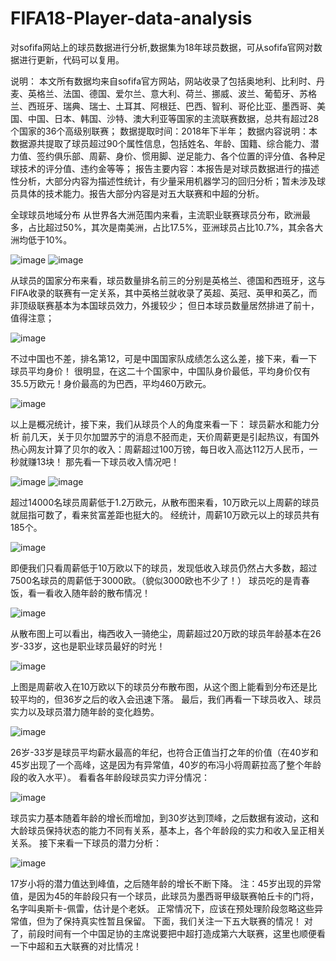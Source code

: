 # FIFA18-Player-data-analysis
对sofifa网站上的球员数据进行分析,数据集为18年球员数据，可从sofifa官网对数据进行更新，代码可以复用。

说明： 
本文所有数据均来自sofifa官方网站，网站收录了包括奥地利、比利时、丹麦、英格兰、法国、德国、爱尔兰、意大利、荷兰、挪威、波兰、葡萄牙、苏格兰、西班牙、瑞典、瑞士、土耳其、阿根廷、巴西、智利、哥伦比亚、墨西哥、美国、中国、日本、韩国、沙特、澳大利亚等国家的主流联赛数据，总共有超过28个国家的36个高级别联赛； 
数据提取时间：2018年下半年； 
数据内容说明：本数据源共提取了球员超过90个属性信息，包括姓名、年龄、国籍、综合能力、潜力值、签约俱乐部、周薪、身价、惯用脚、逆足能力、各个位置的评分值、各种足球技术的评分值、违约金等等； 
报告主要内容：本报告是对球员数据进行的描述性分析，大部分内容为描述性统计，有少量采用机器学习的回归分析；暂未涉及球员具体的技术能力。报告大部分内容是对五大联赛和中超的分析。

全球球员地域分布
从世界各大洲范围内来看，主流职业联赛球员分布，欧洲最多，占比超过50%，其次是南美洲，占比17.5%，亚洲球员占比10.7%，其余各大洲均低于10%。

![image](https://github.com/buptsun19/FIFA18-Player-data-analysis/blob/master/image_result/all_players/1-各大洲球员数量分布.png) ![image](https://github.com/buptsun19/FIFA18-Player-data-analysis/blob/master/image_result/all_players/2-各大洲球员数量分布.png) 

从球员的国家分布来看，球员数量排名前三的分别是英格兰、德国和西班牙，这与FIFA收录的联赛有一定关系，其中英格兰就收录了英超、英冠、英甲和英乙，而非顶级联赛基本为本国球员效力，外援较少； 
但日本球员数量居然排进了前十，值得注意；

![image](https://github.com/buptsun19/FIFA18-Player-data-analysis/blob/master/image_result/all_players/3-FIFA记录球员最多的前二十个国家球员数量.png) 

不过中国也不差，排名第12，可是中国国家队成绩怎么这么差，接下来，看一下球员平均身价！ 
很明显，在这二十个国家中，中国队身价最低，平均身价仅有35.5万欧元！身价最高的为巴西，平均460万欧元。

![image](https://github.com/buptsun19/FIFA18-Player-data-analysis/blob/master/image_result/all_players/4-各国球员平均身价排行（FIFA中所列全部球员）.png) 

以上是概况统计，接下来，我们从球员个人的角度来看一下：
球员薪水和能力分析
前几天，关于贝尔加盟苏宁的消息不胫而走，天价周薪更是引起热议，有国外热心网友计算了贝尔的收入：周薪超过100万镑，每日收入高达112万人民币，一秒就赚13块！
那先看一下球员收入情况吧！

![image](https://github.com/buptsun19/FIFA18-Player-data-analysis/blob/master/image_result/all_players/5-球员收入分布直方图.png) ![image](https://github.com/buptsun19/FIFA18-Player-data-analysis/blob/master/image_result/all_players/6-球员收入分布散布图.png) 

超过14000名球员周薪低于1.2万欧元，从散布图来看，10万欧元以上周薪的球员就屈指可数了，看来贫富差距也挺大的。 
经统计，周薪10万欧元以上的球员共有185个。

![image](https://github.com/buptsun19/FIFA18-Player-data-analysis/blob/master/image_result/all_players/9-周薪10万欧以下球员收入分布直方图.png) 

即便我们只看周薪低于10万欧以下的球员，发现低收入球员仍然占大多数，超过7500名球员的周薪低于3000欧。（貌似3000欧也不少了！）
球员吃的是青春饭，看一看收入随年龄的散布情况！

![image](https://github.com/buptsun19/FIFA18-Player-data-analysis/blob/master/image_result/all_players/7-球员收入与年龄的关系散布图.png) 

从散布图上可以看出，梅西收入一骑绝尘，周薪超过20万欧的球员年龄基本在26岁-33岁，这也是职业球员最好的时光！

![image](https://github.com/buptsun19/FIFA18-Player-data-analysis/blob/master/image_result/all_players/8-10万欧以下球员收入与年龄的关系散布图.png) 

上图是周薪收入在10万欧以下的球员分布散布图，从这个图上能看到分布还是比较平均的，但36岁之后的收入会迅速下落。
最后，我们再看一下球员收入、球员实力以及球员潜力随年龄的变化趋势。

![image](https://github.com/buptsun19/FIFA18-Player-data-analysis/blob/master/image_result/all_players/11-球员收入随年龄的变化情况.png) 

26岁-33岁是球员平均薪水最高的年纪，也符合正值当打之年的价值（在40岁和45岁出现了一个高峰，这是因为有异常值，40岁的布冯小将周薪拉高了整个年龄段的收入水平）。 
看看各年龄段球员实力评分情况：

![image](https://github.com/buptsun19/FIFA18-Player-data-analysis/blob/master/image_result/all_players/10-球员实力评分随年龄的变化情况.png) 

球员实力基本随着年龄的增长而增加，到30岁达到顶峰，之后数据有波动，这和大龄球员保持状态的能力不同有关系，基本上，各个年龄段的实力和收入呈正相关关系。 
接下来看一下球员的潜力分析：

![image](https://github.com/buptsun19/FIFA18-Player-data-analysis/blob/master/image_result/all_players/12-球员潜力评分随年龄的变化情况.png) 

17岁小将的潜力值达到峰值，之后随年龄的增长不断下降。 
注：45岁出现的异常值，是因为45的年龄段只有一个球员，此球员为墨西哥甲级联赛帕丘卡的门将，名字叫奥斯卡-佩雷，估计是个老妖。
正常情况下，应该在预处理阶段忽略这些异常值，但为了保持真实性暂且保留。
下面，我们关注一下五大联赛的情况！ 
对了，前段时间有一个中国足协的主席说要把中超打造成第六大联赛，这里也顺便看一下中超和五大联赛的对比情况！




